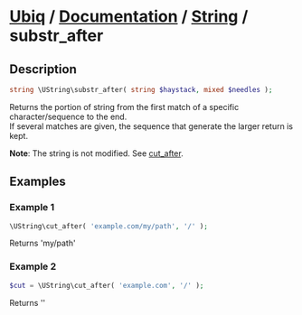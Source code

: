 [Ubiq](https://github.com/Pixel418/Ubiq#readme) / [Documentation](../index.md#readme) / [String](../index.md#string) / substr_after
======


Description
-------- 

```php
string \UString\substr_after( string $haystack, mixed $needles );
```

Returns the portion of string from the first match of a specific character/sequence to the end. <br>
If several matches are given, the sequence that generate the larger return is kept.

**Note**: The string is not modified. See [cut_after](./cut_after.md#readme).



Examples
--------

### Example 1

```php
\UString\cut_after( 'example.com/my/path', '/' );
```
Returns 'my/path'

### Example 2

```php
$cut = \UString\cut_after( 'example.com', '/' );
```
Returns ''
